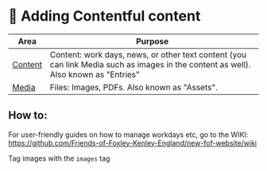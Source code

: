 # 📃 Adding Contentful content

[content_url]: https://app.contentful.com/spaces/jnd8s5ezvg4b/entries?id=fVjOlOJpy2qBIBwI&order.fieldId=updatedAt&order.direction=descending&displayedFieldIds=contentType&displayedFieldIds=updatedAt&displayedFieldIds=author&displayedFieldIds=metadata.tags&folderId=kzIgaBG3PX73JJiG&page=1
[media_url]: https://app.contentful.com/spaces/jnd8s5ezvg4b/assets?id=Gkg6oxD7w37zhXZ4

| Area                   | Purpose                                                                                                                             |
| ---------------------- | ----------------------------------------------------------------------------------------------------------------------------------- |
| [Content][content_url] | Content: work days, news, or other text content (you can link Media such as images in the content as well). Also known as "Entries" |
| [Media][media_url]     | Files: Images, PDFs. Also known as "Assets".                                                                                        |

## How to:

For user-friendly guides on how to manage workdays etc, go to the WIKI: <https://github.com/Friends-of-Foxley-Kenley-England/new-fof-website/wiki>

Tag images with the `images` tag
